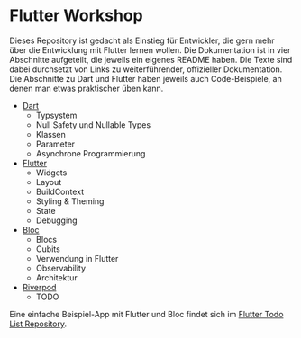 # Flutter Workshop

Dieses Repository ist gedacht als Einstieg für Entwickler, die gern mehr über die Entwicklung mit Flutter lernen wollen. Die Dokumentation ist in vier Abschnitte aufgeteilt, die jeweils ein eigenes README haben. Die Texte sind dabei durchsetzt von Links zu weiterführender, offizieller Dokumentation. Die Abschnitte zu Dart und Flutter haben jeweils auch Code-Beispiele, an denen man etwas praktischer üben kann.

- [Dart](dart/README.md)
  - Typsystem
  - Null Safety und Nullable Types
  - Klassen
  - Parameter
  - Asynchrone Programmierung
- [Flutter](flutter/README.md)
  - Widgets
  - Layout
  - BuildContext
  - Styling & Theming
  - State
  - Debugging
- [Bloc](bloc/README.md)
  - Blocs
  - Cubits
  - Verwendung in Flutter
  - Observability
  - Architektur
- [Riverpod](riverpod/README.md)
  - TODO

Eine einfache Beispiel-App mit Flutter und Bloc findet sich im [Flutter Todo List Repository](https://github.com/neuland/flutter_todo_list).
